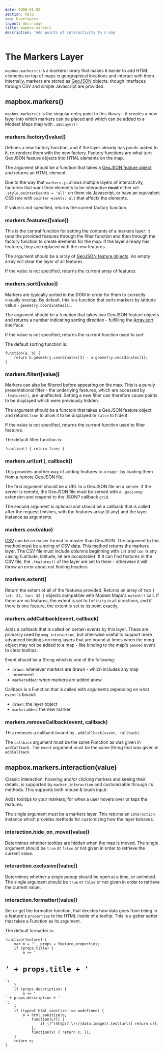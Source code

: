 ```yaml
---
date: 0200-01-02
section: help
tag: Developers
layout: docs-page
title: mapbox.markers
description: 'Add points of interactivity to a map'
---
```


# The Markers Layer

`mapbox.markers()` is a markers library that makes it easier to add HTML elements
on top of maps in geographical locations and interact with them. Internally,
markers are stored as [GeoJSON](http://www.geojson.org/) objects, though
interfaces through CSV and simple Javascript are provided.

## mapbox.markers()

`mapbox.markers()` is the singular entry point to this library - it creates a
new layer into which markers can be placed and which can be added to
a Modest Maps map with `.addLayer()`

### markers.factory([value])

Defines a new factory function, and if the layer already has points added to it,
re-renders them with the new factory. Factory functions are what turn GeoJSON feature
objects into HTML elements on the map.

The argument should be a function that takes a
[GeoJSON feature object](http://geojson.org/geojson-spec.html#feature-objects)
and returns an HTML element.

Due to the way that `markers.js` allows multiple layers of interactivity, factories
that want their elements to be interactive **must** either set `.style.pointerEvents = 'all'` on
them via Javascript, or have an equivalent CSS rule with `pointer-events: all` that affects
the elements.

If value is not specified, returns the current factory function.

### markers.features([value])

This is the central function for setting the contents of a markers layer: it runs the provided
features through the filter function and then through the factory function to create elements
for the map. If the layer already has features, they are replaced with the new features.

The argument should be
a array of [GeoJSON feature objects](http://geojson.org/geojson-spec.html#feature-objects).
An empty array will clear the layer of all features

If the value is not specified, returns the current array of features.

### markers.sort([value])

Markers are typically sorted in the DOM in order for them to correctly visually overlap. By default,
this is a function that sorts markers by latitude value - `geometry.coordinates[1]`.

The argument should be a function that takes two GeoJSON feature objects and returns a number indicating
sorting direction - fulfilling the [Array.sort](https://developer.mozilla.org/en/JavaScript/Reference/Global_Objects/Array/sort)
interface.

If the value is not specified, returns the current function used to sort.

The default sorting function is:

<pre><code data-language='javascript'>function(a, b) {
    return b.geometry.coordinates[1] - a.geometry.coordinates[1];
}
</code></pre>

### markers.filter([value])

Markers can also be filtered before appearing on the map. This is a purely presentational filter -
the underlying features, which are accessed by `.features()`, are unaffected. Setting a new
filter can therefore cause points to be displayed which were previously hidden.

The argument should be a functoin that takes a GeoJSON feature object and returns `true`
to allow it to be displayed or `false` to hide it.

If the value is not specified, returns the current function used to filter features.

The default filter function is:

<pre><code data-language='javascript'>function() { return true; }</code></pre>

### markers.url(url [, callback])

This provides another way of adding features to a map - by loading them from a remote GeoJSON file.

The first argument should be a URL to a GeoJSON file on a server. If the server is remote, the
GeoJSON file must be served with a `.geojsonp` extension and respond to the JSONP callback `grid`.

The second argument is optional and should be a callback that is called after the request finishes,
with the features array (if any) and the layer instance as arguments.

### markers.csv(value)

[CSV](http://en.wikipedia.org/wiki/Comma-separated_values) can be an easier format to master than
GeoJSON. The argument to this method must be a string of CSV data. This method returns the markers
layer. The CSV file must include columns beginning with `lat` and `lon` in any casing (Latitude, latitude, lat are acceptable).
If it can find features in the CSV file, the `.features()` of the layer are set to them - otherwise
it will throw an error about not finding headers.

### markers.extent()

Return the extent of all of the features provided.
Returns an array of two `{ lat: 23, lon: 32 }` objects compatible with
Modest Maps's `extent()` call. If there are no features, the extent is set to
`Infinity` in all directions, and if there is one feature, the extent is set
to its point exactly.

### markers.addCallback(event, callback)

Adds a callback that is called on certain events by this layer. These are primarily used by `mmg_interaction`, but otherwise useful to support more advanced bindings on mmg layers that are bound at times when the mmg object may not be added to a map - like binding to the map's `panned` event to clear tooltips.

Event should be a String which is one of the following:

* `drawn`: whenever markers are drawn - which includes any map movement
* `markeradded`: when markers are added anew

Callback is a Function that is called with arguments depending on what `event` is bound:

* `drawn`: the layer object
* `markeradded`: the new marker

### markers.removeCallback(event, callback)

This removes a callback bound by `.addCallback(event, callback)`.

The `callback` argument must be the same Function as was given in `addCallback`. The `event` argument must be the same String that was given in `addCallback`

## mapbox.markers.interaction(value)

Classic interaction, hovering and/or clicking markers and seeing their details,
is supported by `marker_interaction` and customizable through its methods.
This supports both mouse & touch input.

Adds tooltips to your markers, for when a user hovers over or taps the features.

The single argument must be a markers layer. This returns an `interaction` instance which provides methods for customizing how the layer behaves.

### interaction.hide_on_move([value])

Determines whether tooltips are hidden when the map is moved. The single argument should be `true` or `false` or not given in order to retrieve the current value.

### interaction.exclusive([value])

Determines whether a single popup should be open at a time, or unlimited. The single argument should be `true` or `false` or not given in order to retrieve the current value.

### interaction.formatter([value])

Set or get the formatter function, that decides how data goes from being in a feature's `properties` to the HTML inside of a tooltip. This is a getter setter that takes a Function as its argument.

The default formatter is:

<pre><code data-language='javascript'>function(feature) {
    var o = '', props = feature.properties;
    if (props.title) {
        o += '<h1 class="mmg-title">' + props.title + '</h1>';
    }
    if (props.description) {
        o += '<div class="mmg-description">' + props.description + '</div>';
    }
    if (typeof html_sanitize !== undefined) {
        o = html_sanitize(o,
            function(url) {
                if (/^(https?:\/\/|data:image)/.test(url)) return url;
            },
            function(x) { return x; });
    }
    return o;
}
</code></pre>
